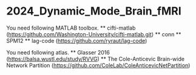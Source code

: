 # 2024_Dynamic_Mode_Brain_fMRI

You need following MATLAB toolbox.
** cifti-matlab (https://github.com/Washington-University/cifti-matlab.git)
** conn
** SPM12
** lag-code (https://github.com/ryraut/lag-code)

You need following atlas.
** Glasser 2016 (https://balsa.wustl.edu/study/RVVG)
** The Cole-Anticevic Brain-wide Network Partition (https://github.com/ColeLab/ColeAnticevicNetPartition)